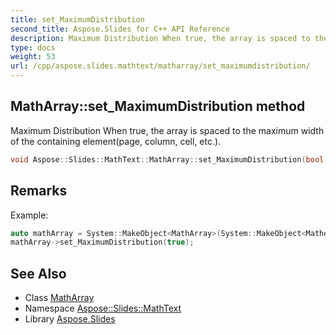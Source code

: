 ```yaml
---
title: set_MaximumDistribution
second_title: Aspose.Slides for C++ API Reference
description: Maximum Distribution When true, the array is spaced to the maximum width of the containing element(page, column, cell, etc.).
type: docs
weight: 53
url: /cpp/aspose.slides.mathtext/matharray/set_maximumdistribution/
---
```

## MathArray::set_MaximumDistribution method


Maximum Distribution When true, the array is spaced to the maximum width of the containing element(page, column, cell, etc.).

```cpp
void Aspose::Slides::MathText::MathArray::set_MaximumDistribution(bool value) override
```

## Remarks


Example: 
```cpp
auto mathArray = System::MakeObject<MathArray>(System::MakeObject<MathematicalText>(u"item1"));
mathArray->set_MaximumDistribution(true);
```

## See Also

* Class [MathArray](../)
* Namespace [Aspose::Slides::MathText](../../)
* Library [Aspose.Slides](../../../)
